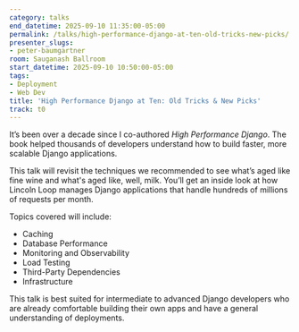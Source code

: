 ```yaml
---
category: talks
end_datetime: 2025-09-10 11:35:00-05:00
permalink: /talks/high-performance-django-at-ten-old-tricks-new-picks/
presenter_slugs:
- peter-baumgartner
room: Sauganash Ballroom
start_datetime: 2025-09-10 10:50:00-05:00
tags:
- Deployment
- Web Dev
title: 'High Performance Django at Ten: Old Tricks & New Picks'
track: t0
---
```


It’s been over a decade since I co-authored _High Performance Django_. The book helped thousands of developers understand how to build faster, more scalable Django applications.

This talk will revisit the techniques we recommended to see what’s aged like fine wine and what's aged like, well, milk. You’ll get an inside look at how Lincoln Loop manages Django applications that handle hundreds of millions of requests per month.

Topics covered will include:

* Caching
* Database Performance
* Monitoring and Observability
* Load Testing
* Third-Party Dependencies
* Infrastructure

This talk is best suited for intermediate to advanced Django developers who are already comfortable building their own apps and have a general understanding of deployments.